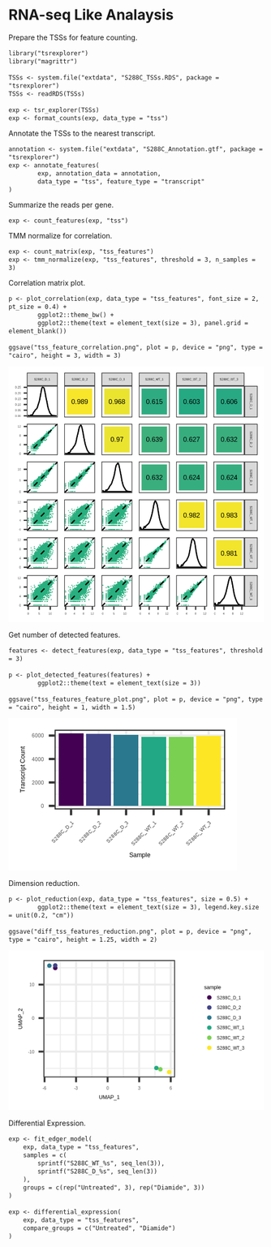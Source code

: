 # RNA-seq Like Analaysis

Prepare the TSSs for feature counting.

```
library("tsrexplorer")
library("magrittr")

TSSs <- system.file("extdata", "S288C_TSSs.RDS", package = "tsrexplorer")
TSSs <- readRDS(TSSs)

exp <- tsr_explorer(TSSs)
exp <- format_counts(exp, data_type = "tss")
```

Annotate the TSSs to the nearest transcript.

```
annotation <- system.file("extdata", "S288C_Annotation.gtf", package = "tsrexplorer")
exp <- annotate_features(
        exp, annotation_data = annotation,
        data_type = "tss", feature_type = "transcript"
)
```

Summarize the reads per gene.

```
exp <- count_features(exp, "tss")
```

TMM normalize for correlation.

```
exp <- count_matrix(exp, "tss_features")
exp <- tmm_normalize(exp, "tss_features", threshold = 3, n_samples = 3)
```

Correlation matrix plot.

```
p <- plot_correlation(exp, data_type = "tss_features", font_size = 2, pt_size = 0.4) +
        ggplot2::theme_bw() +
        ggplot2::theme(text = element_text(size = 3), panel.grid = element_blank())

ggsave("tss_feature_correlation.png", plot = p, device = "png", type = "cairo", height = 3, width = 3)
```

![tss_feature_corr_plot](../inst/images/tss_feature_correlation.png)

Get number of detected features.

```
features <- detect_features(exp, data_type = "tss_features", threshold = 3)

p <- plot_detected_features(features) +
        ggplot2::theme(text = element_text(size = 3))

ggsave("tss_features_feature_plot.png", plot = p, device = "png", type = "cairo", height = 1, width = 1.5)
```

![tss_features_feature_plot](../inst/images/tss_features_feature_plot.png)

Dimension reduction.

```
p <- plot_reduction(exp, data_type = "tss_features", size = 0.5) +
        ggplot2::theme(text = element_text(size = 3), legend.key.size = unit(0.2, "cm"))

ggsave("diff_tss_features_reduction.png", plot = p, device = "png", type = "cairo", height = 1.25, width = 2)
```

![diff_tss_features_reduction](../inst/images/diff_tss_features_reduction.png)

Differential Expression.

```
exp <- fit_edger_model(
	exp, data_type = "tss_features",
	samples = c(
		sprintf("S288C_WT_%s", seq_len(3)),
		sprintf("S288C_D_%s", seq_len(3))
	),
	groups = c(rep("Untreated", 3), rep("Diamide", 3))
)

exp <- differential_expression(
	exp, data_type = "tss_features",
	compare_groups = c("Untreated", "Diamide")
)
```
